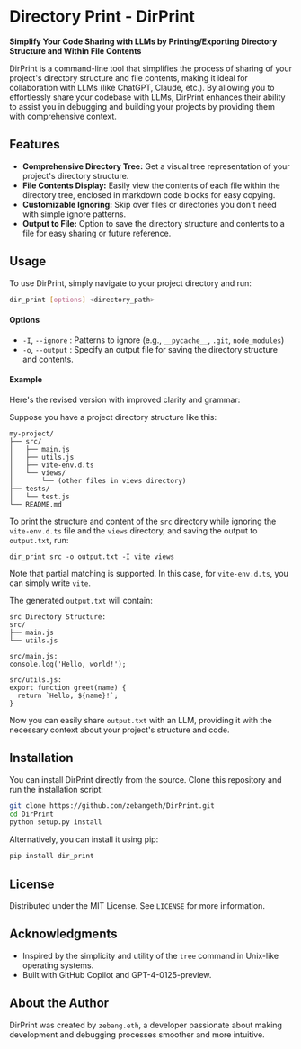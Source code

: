 # Directory Print - DirPrint

**Simplify Your Code Sharing with LLMs by Printing/Exporting Directory Structure and Within File Contents**

DirPrint is a command-line tool that simplifies the process of sharing of your project's directory structure and file contents, making it ideal for collaboration with LLMs (like ChatGPT, Claude, etc.). By allowing you to effortlessly share your codebase with LLMs, DirPrint enhances their ability to assist you in debugging and building your projects by providing them with comprehensive context.

## Features

- **Comprehensive Directory Tree:** Get a visual tree representation of your project's directory structure.
- **File Contents Display:** Easily view the contents of each file within the directory tree, enclosed in markdown code blocks for easy copying.
- **Customizable Ignoring:** Skip over files or directories you don't need with simple ignore patterns.
- **Output to File:** Option to save the directory structure and contents to a file for easy sharing or future reference.

## Usage

To use DirPrint, simply navigate to your project directory and run:

```bash
dir_print [options] <directory_path>
```

#### Options

- `-I`, `--ignore` : Patterns to ignore (e.g., `__pycache__`, `.git`, `node_modules`)
- `-o`, `--output` : Specify an output file for saving the directory structure and contents.

#### Example
Here's the revised version with improved clarity and grammar:

Suppose you have a project directory structure like this:

```
my-project/
├── src/
│   ├── main.js
│   ├── utils.js
│   ├── vite-env.d.ts
│   └── views/
│       └── (other files in views directory)
├── tests/
│   └── test.js
└── README.md
```

To print the structure and content of the `src` directory while ignoring the `vite-env.d.ts` file and the `views` directory, and saving the output to `output.txt`, run:

```
dir_print src -o output.txt -I vite views
```

Note that partial matching is supported. In this case, for `vite-env.d.ts`, you can simply write `vite`.

The generated `output.txt` will contain:

```
src Directory Structure:
src/
├── main.js
└── utils.js

src/main.js:
console.log('Hello, world!');

src/utils.js:
export function greet(name) {
  return `Hello, ${name}!`;
}
```

Now you can easily share `output.txt` with an LLM, providing it with the necessary context about your project's structure and code.

## Installation

You can install DirPrint directly from the source. Clone this repository and run the installation script:

```bash
git clone https://github.com/zebangeth/DirPrint.git
cd DirPrint
python setup.py install
```

Alternatively, you can install it using pip:

```bash
pip install dir_print
```

## License

Distributed under the MIT License. See `LICENSE` for more information.

## Acknowledgments

- Inspired by the simplicity and utility of the `tree` command in Unix-like operating systems.
- Built with GitHub Copilot and GPT-4-0125-preview.

## About the Author

DirPrint was created by `zebang.eth`, a developer passionate about making development and debugging processes smoother and more intuitive. 
